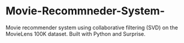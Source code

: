 # Movie-Recommneder-System-
Movie recommender system using collaborative filtering (SVD) on the MovieLens 100K dataset. Built with Python and Surprise.
